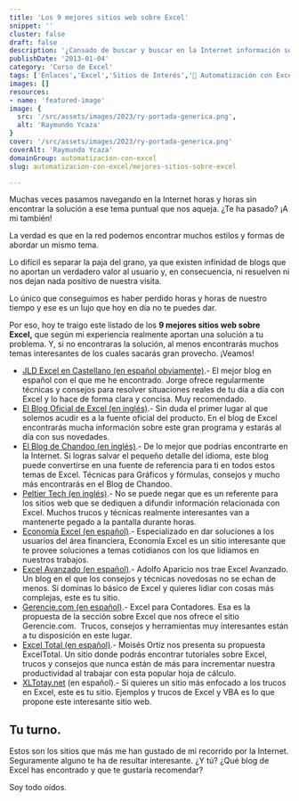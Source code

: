 ```yaml
---
title: 'Los 9 mejores sitios web sobre Excel'
snippet: ''
cluster: false
draft: false 
description: '¿Cansado de buscar y buscar en la Internet información sobre Excel? Pásate por aquí y revisa esta lista con los 9 mejores sitios sobre Excel.'
publishDate: '2013-01-04'
category: 'Curso de Excel'
tags: ['Enlaces','Excel','Sitios de Interés','🤖 Automatización con Excel']
images: []
resources: 
- name: 'featured-image'
image: {
  src: '/src/assets/images/2023/ry-portada-generica.png',
  alt: 'Raymundo Ycaza'
}
cover: '/src/assets/images/2023/ry-portada-generica.png'
coverAlt: 'Raymundo Ycaza'
domainGroup: automatizacion-con-excel
slug: automatizacion-con-excel/mejores-sitios-sobre-excel

---
```


Muchas veces pasamos navegando en la Internet horas y horas sin encontrar la solución a ese tema puntual que nos aqueja. ¿Te ha pasado? ¡A mi también!

La verdad es que en la red podemos encontrar muchos estilos y formas de abordar un mismo tema.

Lo difícil es separar la paja del grano, ya que existen infinidad de blogs que no aportan un verdadero valor al usuario y, en consecuencia, ni resuelven ni nos dejan nada positivo de nuestra visita.

Lo único que conseguimos es haber perdido horas y horas de nuestro tiempo y ese es un lujo que hoy en día no te puedes dar.

Por eso, hoy te traigo este listado de los **9 mejores sitios web sobre Excel,** que según mi experiencia realmente aportan una solución a tu problema. Y, si no encontraras la solución, al menos encontrarás muchos temas interesantes de los cuales sacarás gran provecho. ¡Veamos!

- [JLD Excel en Castellano (en español obviamente)](http://jldexcelsp.blogspot.com/ "JLD Excel").- El mejor blog en español con el que me he encontrado. Jorge ofrece regularmente técnicas y consejos para resolver situaciones reales de tu día a día con Excel y lo hace de forma clara y concisa. Muy recomendado.
- [El Blog Oficial de Excel (en inglés)](http://blogs.office.com/b/microsoft-excel/ "Blog de Excel").- Sin duda el primer lugar al que solemos acudir es a la fuente oficial del producto. En el blog de Excel encontrarás mucha información sobre este gran programa y estarás al día con sus novedades.
- [El Blog de Chandoo (en inglés)](http://chandoo.org/wp/ "Chandoo").- De lo mejor que podrías encontrarte en la Internet. Si logras salvar el pequeño detalle del idioma, este blog puede convertirse en una fuente de referencia para ti en todos estos temas de Excel. Técnicas para Gráficos y fórmulas, consejos y mucho más encontrarás en el Blog de Chandoo.
- [Peltier Tech (en inglés)](http://peltiertech.com/ "PeltierTech").- No se puede negar que es un referente para los sitios web que se dediquen a difundir información relacionada con Excel. Muchos trucos y técnicas realmente interesantes van a mantenerte pegado a la pantalla durante horas.
- [Economía Excel (en español)](http://www.economia-excel.com/).- Especializado en dar soluciones a los usuarios del área financiera, Economía Excel es un sitio interesante que te provee soluciones a temas cotidianos con los que lidiamos en nuestros trabajos.
- [Excel Avanzado (en español)](http://www.excelavanzado.com/).- Adolfo Aparicio nos trae Excel Avanzado. Un blog en el que los consejos y técnicas novedosas no se echan de menos. Si dominas lo básico de Excel y quieres lidiar con cosas más complejas, este es tu sitio.
- [Gerencie.com (en español)](http://www.gerencie.com/category/excel-para-contadores).- Excel para Contadores. Esa es la propuesta de la sección sobre Excel que nos ofrece el sitio Gerencie.com.  Trucos, consejos y herramientas muy interesantes están a tu disposición en este lugar.
- [Excel Total (en español)](http://exceltotal.com/).- Moisés Ortiz nos presenta su propuesta ExcelTotal. Un sitio donde podrás encontrar tutoriales sobre Excel, trucos y consejos que nunca están de más para incrementar nuestra productividad al trabajar con esta popular hoja de cálculo.
- [XLTotay.net](http://www.xltoday.net/) (en español).- Si quieres un sitio más enfocado a los trucos en Excel, este es tu sitio. Ejemplos y trucos de Excel y VBA es lo que propone este interesante sitio web.

## Tu turno.

Estos son los sitios que más me han gustado de mi recorrido por la Internet. Seguramente alguno te ha de resultar interesante. ¿Y tú? ¿Qué blog de Excel has encontrado y que te gustaría recomendar?

Soy todo oídos.
